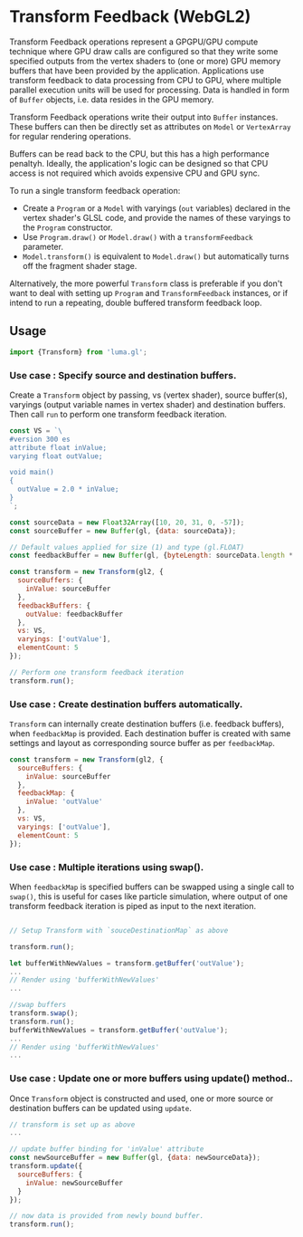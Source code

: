 # Transform Feedback (WebGL2)

Transform Feedback operations represent a GPGPU/GPU compute technique where GPU draw calls are configured so that they write some specified outputs from the vertex shaders to (one or more) GPU memory buffers that have been provided by the application. Applications use transform feedback to data processing from CPU to GPU, where multiple parallel execution units will be used for processing. Data is handled in form of `Buffer` objects, i.e. data resides in the GPU memory.

Transform Feedback operations write their output into `Buffer` instances. These buffers can then be directly set as attributes on `Model` or `VertexArray` for regular rendering operations.

Buffers can be read back to the CPU, but this has a high performance penaltyh. Ideally, the application's logic can be designed so that CPU access is not required which avoids expensive CPU and GPU sync.

To run a single transform feedback operation:

* Create a `Program` or a `Model` with varyings (`out` variables) declared in the vertex shader's GLSL code, and provide the names of these varyings to the `Program` constructor.
* Use `Program.draw()` or `Model.draw()` with a `transformFeedback` parameter.
* `Model.transform()` is equivalent to `Model.draw()` but automatically turns off the fragment shader stage.

Alternatively, the more powerful `Transform` class is preferable if you don't want to deal with setting up `Program` and `TransformFeedback` instances, or if intend to run a repeating, double buffered transform feedback loop.


## Usage

```js
import {Transform} from 'luma.gl';
```

### Use case : Specify source and destination buffers.

Create a `Transform` object by passing, vs (vertex shader), source buffer(s), varyings (output variable names in vertex shader) and destination buffers. Then call `run` to perform one transform feedback iteration.

```js
const VS = `\
#version 300 es
attribute float inValue;
varying float outValue;

void main()
{
  outValue = 2.0 * inValue;
}
`;

const sourceData = new Float32Array([10, 20, 31, 0, -57]);
const sourceBuffer = new Buffer(gl, {data: sourceData});

// Default values applied for size (1) and type (gl.FLOAT)
const feedbackBuffer = new Buffer(gl, {byteLength: sourceData.length * 4});

const transform = new Transform(gl2, {
  sourceBuffers: {
    inValue: sourceBuffer
  },
  feedbackBuffers: {
    outValue: feedbackBuffer
  },
  vs: VS,
  varyings: ['outValue'],
  elementCount: 5
});

// Perform one transform feedback iteration
transform.run();
```

### Use case : Create destination buffers automatically.

`Transform` can internally create destination buffers (i.e. feedback buffers), when `feedbackMap` is provided. Each destination buffer is created with same settings and layout as corresponding source buffer as per `feedbackMap`.

```js
const transform = new Transform(gl2, {
  sourceBuffers: {
    inValue: sourceBuffer
  },
  feedbackMap: {
    inValue: 'outValue'
  },
  vs: VS,
  varyings: ['outValue'],
  elementCount: 5
});

```
### Use case : Multiple iterations using swap().

When `feedbackMap` is specified buffers can be swapped using a single call to `swap()`, this is useful for cases like particle simulation, where output of one transform feedback iteration is piped as input to the next iteration.

```js

// Setup Transform with `souceDestinationMap` as above

transform.run();

let bufferWithNewValues = transform.getBuffer('outValue');
...
// Render using 'bufferWithNewValues'
...

//swap buffers
transform.swap();
transform.run();
bufferWithNewValues = transform.getBuffer('outValue');
...
// Render using 'bufferWithNewValues'
...
```

### Use case : Update one or more buffers using update() method..

Once `Transform` object is constructed and used, one or more source or destination buffers can be updated using `update`.

```js
// transform is set up as above
...

// update buffer binding for 'inValue' attribute
const newSourceBuffer = new Buffer(gl, {data: newSourceData});
transform.update({
  sourceBuffers: {
    inValue: newSourceBuffer
  }
});

// now data is provided from newly bound buffer.
transform.run();
```
